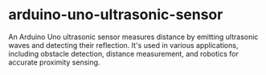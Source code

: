 # arduino-uno-ultrasonic-sensor
An Arduino Uno ultrasonic sensor measures distance by emitting ultrasonic waves and detecting their reflection. It's used in various applications, including obstacle detection, distance measurement, and robotics for accurate proximity sensing.
